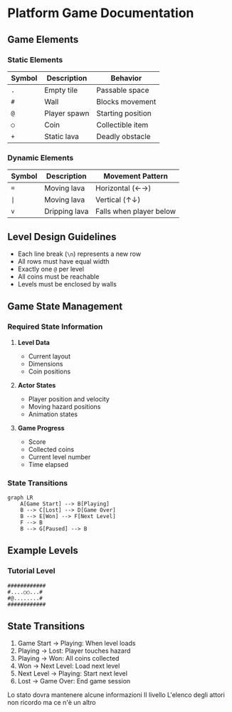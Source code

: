 # Platform Game Documentation

## Game Elements

### Static Elements

| Symbol | Description | Behavior |
|--------|-------------|----------|
| `.`    | Empty tile  | Passable space |
| `#`    | Wall        | Blocks movement |
| `@`    | Player spawn| Starting position |
| `○`    | Coin        | Collectible item |
| `+`    | Static lava | Deadly obstacle |

### Dynamic Elements

| Symbol | Description | Movement Pattern |
|--------|-------------|------------------|
| `=`    | Moving lava | Horizontal (←→) |
| `\|`   | Moving lava | Vertical (↑↓) |
| `v`    | Dripping lava| Falls when player below |

## Level Design Guidelines

- Each line break (`\n`) represents a new row
- All rows must have equal width
- Exactly one `@` per level
- All coins must be reachable
- Levels must be enclosed by walls

## Game State Management

### Required State Information
1. **Level Data**
   - Current layout
   - Dimensions
   - Coin positions

2. **Actor States**
   - Player position and velocity
   - Moving hazard positions
   - Animation states

3. **Game Progress**
   - Score
   - Collected coins
   - Current level number
   - Time elapsed

### State Transitions

```mermaid
graph LR
    A[Game Start] --> B[Playing]
    B --> C[Lost] --> D[Game Over]
    B --> E[Won] --> F[Next Level]
    F --> B
    B --> G[Paused] --> B
```

## Example Levels

### Tutorial Level
```
############
#....○○...#
#@........#
############
```

## State Transitions
1. Game Start → Playing: When level loads
2. Playing → Lost: Player touches hazard
3. Playing → Won: All coins collected
4. Won → Next Level: Load next level
5. Next Level → Playing: Start next level
6. Lost → Game Over: End game session

Lo stato dovra mantenere alcune informazioni
Il livello
L'elenco degli attori
non ricordo ma ce n'è un altro